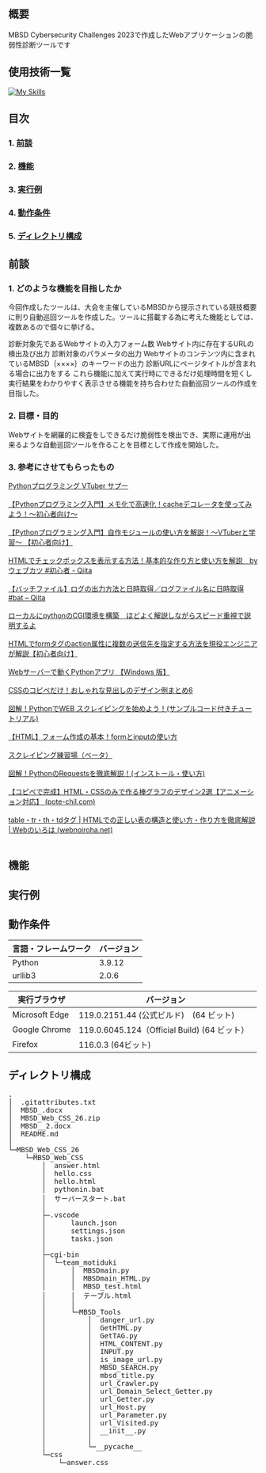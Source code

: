 ## 概要
MBSD Cybersecurity Challenges 2023で作成したWebアプリケーションの脆弱性診断ツールです
## 使用技術一覧
[![My Skills](https://skillicons.dev/icons?i=html,css,js,py,sublime,vscode&perline=6)](https://skillicons.dev)

## 目次
### 1. [前談](#前談)
### 2. [機能](#機能)
### 3. [実行例](#実行例)
### 4. [動作条件](#動作条件)
### 5. [ディレクトリ構成](#ディレクトリ構成)

## 前談
### 1. どのような機能を目指したか
今回作成したツールは、大会を主催しているMBSDから提示されている競技概要に則り自動巡回ツールを作成した。ツールに搭載する為に考えた機能としては、複数あるので個々に挙げる。

診断対象先であるWebサイトの入力フォーム数
Webサイト内に存在するURLの検出及び出力
診断対象のパラメータの出力
Webサイトのコンテンツ内に含まれているMBSD｛××××｝のキーワードの出力
診断URLにページタイトルが含まれる場合に出力をする
これら機能に加えて実行時にできるだけ処理時間を短くし実行結果をわかりやすく表示させる機能を持ち合わせた自動巡回ツールの作成を目指した。

### 2. 目標・目的
Webサイトを網羅的に検査をしできるだけ脆弱性を検出でき、実際に運用が出来るような自動巡回ツールを作ることを目標として作成を開始した。

### 3. 参考にさせてもらったもの<br>
 [Pythonプログラミング VTuber サプー](https://www.youtube.com/@pythonvtuber9917/videos)
<br><br>
[【Pythonプログラミング入門】メモ化で高速化！cacheデコレータを使ってみよう！〜初心者向け〜](https://youtu.be/lRaSMlHY3aY?feature=shared)
<br><br>
[【Pythonプログラミング入門】自作モジュールの使い方を解説！〜VTuberと学習〜 【初心者向け】](https://youtu.be/X3uBMY3JQqM?feature=shared)
<br><br>
[HTMLでチェックボックスを表示する方法！基本的な作り方と使い方を解説　byウェブカツ #初心者 - Qiita](https://qiita.com/kazukichi/items/1af73244df0e67137531)
<br><br>
[【バッチファイル】ログの出力方法と日時取得／ログファイル名に日時取得 #bat – Qiita](https://qiita.com/pekosyu/items/a2d416f9f2afe9c40066)
<br><br>
[ローカルにpythonのCGI環境を構築　ほどよく解説しながらスピード重視で説明するよ](https://jimaru.blog/programming/python/local-cgi-python/)
<br><br>
[HTMLでformタグのaction属性に複数の送信先を指定する方法を現役エンジニアが解説【初心者向け】](https://magazine.techacademy.jp/magazine/32105)
<br><br>
[Webサーバーで動くPythonアプリ 【Windows 版】](https://irohaplat.com/windows-python-http-server-calculator-application/)
<br><br>
[CSSのコピペだけ！おしゃれな見出しのデザイン例まとめ6](https://saruwakakun.com/html-css/reference/h-design)
<br><br>
[図解！PythonでWEB スクレイピングを始めよう！(サンプルコード付きチュートリアル)](https://ai-inter1.com/python-webscraping/#st-toc-h-2)
<br><br>
[【HTML】フォーム作成の基本！formとinputの使い方](https://creive.me/archives/13526/)
<br><br>
[スクレイピング練習場（ベータ）](https://scraping-training.vercel.app/)
<br><br>
[図解！PythonのRequestsを徹底解説！(インストール・使い方)](https://ai-inter1.com/python-requests/)
<br><br>
[【コピペで完成】HTML・CSSのみで作る棒グラフのデザイン2選【アニメーション対応】 (pote-chil.com)](https://pote-chil.com/html-maker/bar-chart)
<br><br>
[table・tr・th・tdタグ | HTMLでの正しい表の構造と使い方・作り方を徹底解説 | Webのいろは (webnoiroha.net)](https://www.webnoiroha.net/html-table/)
<br><br>
## 機能
## 実行例
## 動作条件
| 言語・フレームワーク   | バージョン |
| --------------------- | ---------- |
| Python                | 3.9.12     |
| urllib3               | 2.0.6      |

| 実行ブラウザ           | バージョン                                         |
| --------------------- | -------------------------------------------------- |
| Microsoft Edge        | 119.0.2151.44  (公式ビルド)　(64 ビット)         　　|
| Google Chrome         | 119.0.6045.124（Official Build) (64 ビット）        |
| Firefox               | 116.0.3        (64ビット)                           |

## ディレクトリ構成
<pre>
.
│  .gitattributes.txt
│  MBSD_.docx
│  MBSD_Web_CSS_26.zip
│  MBSD__2.docx
│  README.md
│
└─MBSD_Web_CSS_26
    └─MBSD_Web_CSS
        │  answer.html
        │  hello.css
        │  hello.html
        │  pythonin.bat
        │  サーバースタート.bat
        │
        ├─.vscode
        │      launch.json
        │      settings.json
        │      tasks.json
        │
        ├─cgi-bin
        │  └─team_motiduki
        │      │  MBSDmain.py
        │      │  MBSDmain_HTML.py
        │      │  MBSD_test.html
        │      │  テーブル.html
        │      │
        │      └─MBSD_Tools
        │          │  danger_url.py
        │          │  GetHTML.py
        │          │  GetTAG.py
        │          │  HTML_CONTENT.py
        │          │  INPUT.py
        │          │  is_image_url.py
        │          │  MBSD_SEARCH.py
        │          │  mbsd_title.py
        │          │  url_Crawler.py
        │          │  url_Domain_Select_Getter.py
        │          │  url_Getter.py
        │          │  url_Host.py
        │          │  url_Parameter.py
        │          │  url_Visited.py
        │          │  __init__.py
        │          │
        │          └─__pycache__
        └─css
            └─answer.css
</pre>
